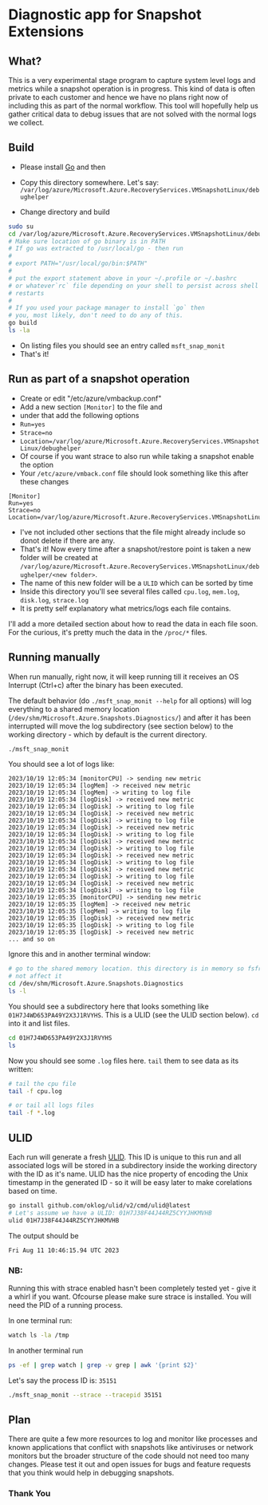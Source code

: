 # Diagnostic app for Snapshot Extensions

## What?

This is a very experimental stage program to capture system level logs
and metrics while a snapshot operation is in progress. This kind of data is often
private to each customer and hence we have no plans right now of including this
as part of the normal workflow. This tool will hopefully help us gather critical
data to debug issues that are not solved with the normal logs we collect.

## Build
- Please install [Go](https://go.dev/doc/install) and then
- Copy this directory somewhere. Let's say:
`/var/log/azure/Microsoft.Azure.RecoveryServices.VMSnapshotLinux/debughelper`

- Change directory and build

```sh
sudo su
cd /var/log/azure/Microsoft.Azure.RecoveryServices.VMSnapshotLinux/debughelper
# Make sure location of go binary is in PATH
# If go was extracted to /usr/local/go - then run
#
# export PATH="/usr/local/go/bin:$PATH"
# 
# put the export statement above in your ~/.profile or ~/.bashrc 
# or whatever`rc` file depending on your shell to persist across shell
# restarts
#
# If you used your package manager to install `go` then
# you, most likely, don't need to do any of this.
go build
ls -la
```

- On listing files you should see an entry called `msft_snap_monit`
- That's it!

## Run as part of a snapshot operation

- Create or edit "/etc/azure/vmbackup.conf"
- Add a new section `[Monitor]` to the file and 
- under that add the following options
- `Run=yes`
- `Strace=no`
- `Location=/var/log/azure/Microsoft.Azure.RecoveryServices.VMSnapshotLinux/debughelper`
- Of course if you want strace to also run while taking a snapshot enable the option
- Your `/etc/azure/vmback.conf` file should look something like this after these changes
```text
[Monitor]
Run=yes
Strace=no
Location=/var/log/azure/Microsoft.Azure.RecoveryServices.VMSnapshotLinux/debughelper
```
- I've not included other sections that the file might already include so donot delete if there are any.
- That's it! Now every time after a snapshot/restore point is taken a new folder will be created at
`/var/log/azure/Microsoft.Azure.RecoveryServices.VMSnapshotLinux/debughelper/<new folder>`.
- The name of this new folder will be a `ULID` which can be sorted by time
- Inside this directory you'll see several files called `cpu.log`, `mem.log`, `disk.log`, `strace.log`
- It is pretty self explanatory what metrics/logs each file contains.

I'll add a more detailed section about how to read the data in each file soon.
For the curious, it's pretty much the data in the `/proc/*` files.

## Running manually
When run manually, right now, it will keep running till it receives an OS Interrupt (Ctrl+c) after
the binary has been executed.

The default behavior (do `./msft_snap_monit --help` for all options) will log everything
to a shared memory location (`/dev/shm/Microsoft.Azure.Snapshots.Diagnostics/`)
and after it has been interrupted will move the log subdirectory (see section below)
to the working directory - which by default is the current directory.

```sh
./msft_snap_monit
```

You should see a lot of logs like:
```
2023/10/19 12:05:34 [monitorCPU] -> sending new metric
2023/10/19 12:05:34 [logMem] -> received new metric
2023/10/19 12:05:34 [logMem] -> writing to log file
2023/10/19 12:05:34 [logDisk] -> received new metric
2023/10/19 12:05:34 [logDisk] -> writing to log file
2023/10/19 12:05:34 [logDisk] -> received new metric
2023/10/19 12:05:34 [logDisk] -> writing to log file
2023/10/19 12:05:34 [logDisk] -> received new metric
2023/10/19 12:05:34 [logDisk] -> writing to log file
2023/10/19 12:05:34 [logDisk] -> received new metric
2023/10/19 12:05:34 [logDisk] -> writing to log file
2023/10/19 12:05:34 [logDisk] -> received new metric
2023/10/19 12:05:34 [logDisk] -> writing to log file
2023/10/19 12:05:34 [logDisk] -> received new metric
2023/10/19 12:05:34 [logDisk] -> writing to log file
2023/10/19 12:05:34 [logDisk] -> received new metric
2023/10/19 12:05:34 [logDisk] -> writing to log file
2023/10/19 12:05:35 [monitorCPU] -> sending new metric
2023/10/19 12:05:35 [logMem] -> received new metric
2023/10/19 12:05:35 [logMem] -> writing to log file
2023/10/19 12:05:35 [logDisk] -> received new metric
2023/10/19 12:05:35 [logDisk] -> writing to log file
2023/10/19 12:05:35 [logDisk] -> received new metric
... and so on
```

Ignore this and in another terminal window:
```sh
# go to the shared memory location. this directory is in memory so fsfreeze will 
# not affect it
cd /dev/shm/Microsoft.Azure.Snapshots.Diagnostics
ls -l
```

You should see a subdirectory here that looks something like `01H7J4WD653PA49Y2X3J1RVYHS`.
This is a ULID (see the ULID section below). `cd` into it and list files.
```sh
cd 01H7J4WD653PA49Y2X3J1RVYHS
ls
```

Now you should see some `.log` files here. `tail` them to see data as its written:
```sh
# tail the cpu file
tail -f cpu.log

# or tail all logs files
tail -f *.log
```


## ULID
Each run will generate a fresh [ULID](https://github.com/ulid/spec).
This ID is unique to this run and all associated logs will be stored in a
subdirectory inside the working directory with the ID as it's name. ULID
has the nice property of encoding the Unix timestamp in the generated ID -
so it will be easy later to make corelations based on time.

```sh
go install github.com/oklog/ulid/v2/cmd/ulid@latest
# Let's assume we have a ULID: 01H7J38F44J44RZ5CYYJHKMVHB
ulid 01H7J38F44J44RZ5CYYJHKMVHB
```

The output should be
```sh
Fri Aug 11 10:46:15.94 UTC 2023
```

### NB:
Running this with strace enabled hasn't been completely tested yet - give it a whirl if you want. Ofcourse please make sure strace is installed.
You will need the PID of a running process.

In one terminal run:
```sh
watch ls -la /tmp
```

In another terminal run
```sh
ps -ef | grep watch | grep -v grep | awk '{print $2}'
```

Let's say the process ID is: `35151`

```sh
./msft_snap_monit --strace --tracepid 35151
```

## Plan
There are quite a few more resources to log and monitor like processes and known applications
that conflict with snapshots like antiviruses or network monitors
but the broader structure of the code should not need too many changes. Please test
it out and open issues for bugs and feature requests that you think would help
in debugging snapshots.

### Thank You
